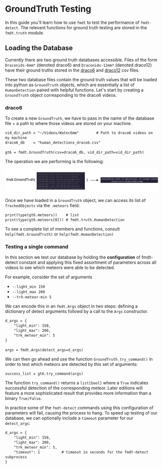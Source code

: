 # GroundTruth Testing

In this guide you'll learn how to use `fmdt` to test the performance of `fmdt-detect`. The relevant
functions for ground truth testing are stored in the `fmdt.truth` module.

## Loading the Database

Currently there are two ground truth databases accessible. Files of the form 
`Draconids-6mm*` (denoted draco6) and `Draconids-12mm*` (denoted draco12) have their
ground truths stored in the [draco6](https://github.com/ejovo13/fmdt_python_clean/blob/build/human_detections_draco12.csv) and [draco12](https://github.com/ejovo13/fmdt_python_clean/blob/build/human_detections_draco6.csv) csv files. 

These two database files contain the ground truth values that will be loaded into python as
`GroundTruth` objects, which are essentially a list of `HumanDetection` paired with helpful
functions. Let's start by creating a `GroundTruth` object corresponding to the draco6 videos.

### draco6

To create a new `GroundTruth`, we have to pass in the name of the database file + a path 
to where those videos are stored on your machine.

```
vid_dir_path = "~/Videos/Watec6mm"        # Path to draco6 videos on my machine
draco6_db    = "human_detections_draco6.csv"

gt6 = fmdt.GroundTruth(csv=draco6_db, vid_dir_path=vid_dir_path)
```

The operation we are performing is the following:

![gt_diagram](../media/gt_diagram.png)

Once we have loaded in a `GroundTruth` object, we can access its list of `TrackedObjects`
via the `.meteors` field:

```
print(type(gt6.meteors))    # list
print(type(gt6.meteors[0])) # fmdt.truth.HumanDetection
```

To see a complete list of members and functions, consult `help(fmdt.GroundTruth)` or `help(fmdt.HumanDetection)`

### Testing a single command

In this section we test our database by holding the **configuration** of fmdt-detect 
constant and applying this fixed assortment of parameters across all videos to see 
which meteors were able to be detected. 

For example, consider the set of arguments

- `--light_min 150`
- `--light_max 200`
- `--trk-meteor-min 5`

We can encode this in an `fmdt.Args` object in two steps: defining a dictionary of 
detect arguments followd by a call to the `Args` constructor.

```
d_args = {
    "light_min": 150,
    "light_max": 200,
    "trk_meteor_min": 5
}

args = fmdt.Args(detect_args=d_args)
```

We can then go ahead and use the function `GroundTruth.try_command()` in order to 
test which meteors are detected by this set of arguments:

```
success_list = gt6.try_command(args)
```

The function `try_command()` returns a `list[bool]` where a `True` indicates successful
detection of the corresponding meteor. Later editions will feature a more sophisticated
result that provides more information than a binary `True/False`.

In practice some of the `fmdt-detect` commands using this configuration of parameters will fail,
causing the process to hang. To speed up testing of our database, we can optionally
include a `timeout` parameter for our `detect_args`:

```
d_args = {
    "light_min": 150,
    "light_max": 200,
    "trk_meteor_min": 5,
    "timeout": 1          # timeout in seconds for the fmdt-detect subprocess
}
```